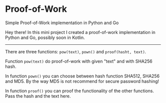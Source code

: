 # Proof-of-Work
Simple Proof-of-Work implementation in Python and Go

Hey there!
In this mini project I created a proof-of-work implementation in Python and Go, possibly soon in Kotlin.

---
There are three functions: `pow(text)`, `pown()` and `proof(hasht, text)`.

Function `pow(text)` do proof-of-work with given "text" and with SHA256 hash.

In function `pown()` you can choose between hash function SHA512, SHA256 and MD5. By the way MD5 is not recommend for secure password hashing!

In function `proof()` you can proof the functionality of the other functions. Pass the hash and the text here.
